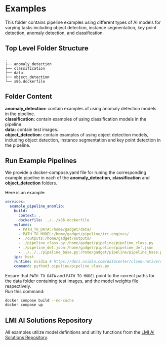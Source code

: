 # Examples

This folder contains pipeline examples using different types of AI models for varying tasks including object detection, instance segmentation, key point detection, anomaly detection, and classification.

## Top Level Folder Structure

```plaintext
.  
├── anomaly_detection  
├── classification
├── data
├── object_detection 
└── x86.dockerfile  
```

## Folder Content

**anomaly_detection:** contain examples of using anomaly detection models in the pipeline.  
**classification:** contain examples of using classification models in the pipeline.  
**data:** contain test images.  
**object_detection:** contain examples of using object detection models, including object detection, instance segmentation and key point detection in the pipeline.  

## Run Example Pipelines

We provide a docker-compose.yaml file for runing the corresponding example pipeline in each of the **anomaly_detection**, **classification** and **object_detection** folders.

Here is an example:

```yaml
services:
  example_pipeline_anomlib:
    build: 
      context: .
      dockerfile: ../../x86.dockerfile
    volumes:
      - PATH_TO_DATA:/home/gadget/data/
      - PATH_TO_MODEL:/home/gadget/pipeline/trt-engines/
      - ./outputs:/home/gadget/outputs/
      - ./pipeline_class.py:/home/gadget/pipeline/pipeline_class.py
      - ./pipeline_def.json:/home/gadget/pipeline/pipeline_def.json
      - ../../../pipeline_base.py:/home/gadget/pipeline/pipeline_base.py
    ipc: host
    runtime: nvidia # https://docs.nvidia.com/datacenter/cloud-native/container-toolkit/latest/install-guide.html
    command: python3 pipeline/pipeline_class.py
```

Ensure that `PATH_TO_DATA` and `PATH_TO_MODEL` point to the correct paths for the data folder containing test images, and the model weights file respectively.  
Run this command:

```bash
docker compose build --no-cache
docker compose up
```

## LMI AI Solutions Repository

All examples utilize model definitions and utility functions from the [LMI AI Solutions Repository](https://github.com/lmitechnologies/LMI_AI_Solutions).
